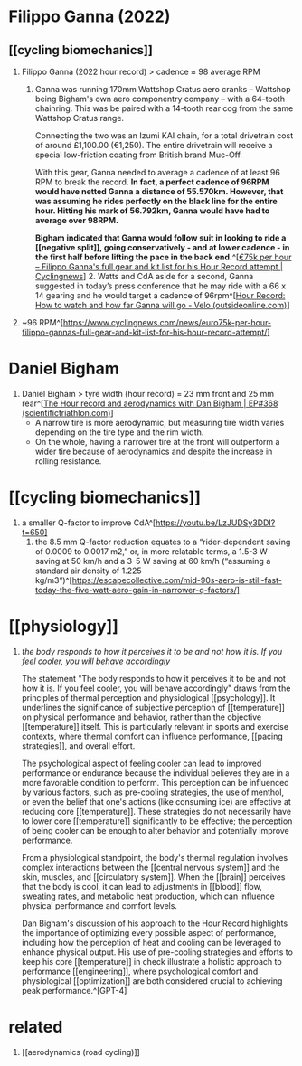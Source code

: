 # Filippo Ganna (2022)
## [[cycling biomechanics]]
1. Filippo Ganna (2022 hour record) > cadence ≈ 98 average RPM
	1. Ganna was running 170mm Wattshop Cratus aero cranks – Wattshop being Bigham's own aero componentry company – with a 64-tooth chainring. This was be paired with a 14-tooth rear cog from the same Wattshop Cratus range.
	   
	   Connecting the two was an Izumi KAI chain, for a total drivetrain cost of around £1,100.00 (€1,250). The entire drivetrain will receive a special low-friction coating from British brand Muc-Off.
	   
	   With this gear, Ganna needed to average a cadence of at least 96 RPM to break the record. **In fact, a perfect cadence of 96RPM would have netted Ganna a distance of 55.570km. However, that was assuming he rides perfectly on the black line for the entire hour. Hitting his mark of 56.792km, Ganna would have had to average over 98RPM.**
	   
	   **Bigham indicated that Ganna would follow suit in looking to ride a [[negative split]], going conservatively - and at lower cadence - in the first half before lifting the pace in the back end.**^[[€75k per hour – Filippo Ganna's full gear and kit list for his Hour Record attempt | Cyclingnews](https://www.cyclingnews.com/news/euro75k-per-hour-filippo-gannas-full-gear-and-kit-list-for-his-hour-record-attempt/)]
	   2. Watts and CdA aside for a second, Ganna suggested in today’s press conference that he may ride with a 66 x 14 gearing and he would target a cadence of 96rpm^[[Hour Record: How to watch and how far Ganna will go - Velo (outsideonline.com)](https://velo.outsideonline.com/road/road-racing/hour-record-how-to-watch-and-how-far-ganna-will-go/)]
2. ~96 RPM^[https://www.cyclingnews.com/news/euro75k-per-hour-filippo-gannas-full-gear-and-kit-list-for-his-hour-record-attempt/]

# Daniel Bigham
1. Daniel Bigham > tyre width (hour record) = 23 mm front and 25 mm rear^[[The Hour record and aerodynamics with Dan Bigham | EP#368 (scientifictriathlon.com)](https://scientifictriathlon.com/tts368/)]
	- A narrow tire is more aerodynamic, but measuring tire width varies depending on the tire type and the rim width.
	- On the whole, having a narrower tire at the front will outperform a wider tire because of aerodynamics and despite the increase in rolling resistance.

# [[cycling biomechanics]]
1. a smaller Q-factor to improve CdA^[https://youtu.be/LzJUDSy3DDI?t=650]
	1. the 8.5 mm Q-factor reduction equates to a “rider-dependent saving of 0.0009 to 0.0017 m2,” or, in more relatable terms, a 1.5-3 W saving at 50 km/h and a 3-5 W saving at 60 km/h (“assuming a standard air density of 1.225 kg/m3“)^[https://escapecollective.com/mid-90s-aero-is-still-fast-today-the-five-watt-aero-gain-in-narrower-q-factors/]

# [[physiology]]
1. _the body responds to how it perceives it to be and not how it is. If you feel cooler, you will behave accordingly_
   
   The statement "The body responds to how it perceives it to be and not how it is. If you feel cooler, you will behave accordingly" draws from the principles of thermal perception and physiological [[psychology]]. It underlines the significance of subjective perception of [[temperature]] on physical performance and behavior, rather than the objective [[temperature]] itself. This is particularly relevant in sports and exercise contexts, where thermal comfort can influence performance, [[pacing strategies]], and overall effort.
   
   The psychological aspect of feeling cooler can lead to improved performance or endurance because the individual believes they are in a more favorable condition to perform. This perception can be influenced by various factors, such as pre-cooling strategies, the use of menthol, or even the belief that one's actions (like consuming ice) are effective at reducing core [[temperature]]. These strategies do not necessarily have to lower core [[temperature]] significantly to be effective; the perception of being cooler can be enough to alter behavior and potentially improve performance.
   
   From a physiological standpoint, the body's thermal regulation involves complex interactions between the [[central nervous system]] and the skin, muscles, and [[circulatory system]]. When the [[brain]] perceives that the body is cool, it can lead to adjustments in [[blood]] flow, sweating rates, and metabolic heat production, which can influence physical performance and comfort levels.
   
   Dan Bigham's discussion of his approach to the Hour Record highlights the importance of optimizing every possible aspect of performance, including how the perception of heat and cooling can be leveraged to enhance physical output. His use of pre-cooling strategies and efforts to keep his core [[temperature]] in check illustrate a holistic approach to performance [[engineering]], where psychological comfort and physiological [[optimization]] are both considered crucial to achieving peak performance.^[GPT-4]

# related
1. [[aerodynamics (road cycling)]]